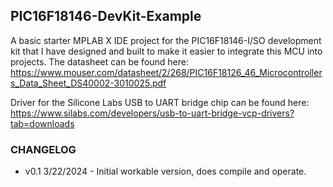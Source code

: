 ## PIC16F18146-DevKit-Example ##
A basic starter MPLAB X IDE project for the PIC16F18146-I/SO development kit that I have designed and built to make it easier to integrate this MCU into projects. The datasheet can be found here: https://www.mouser.com/datasheet/2/268/PIC16F18126_46_Microcontrollers_Data_Sheet_DS40002-3010025.pdf

Driver for the Silicone Labs USB to UART bridge chip can be found here: https://www.silabs.com/developers/usb-to-uart-bridge-vcp-drivers?tab=downloads

### CHANGELOG ###
* v0.1 3/22/2024  - Initial workable version, does compile and operate.
